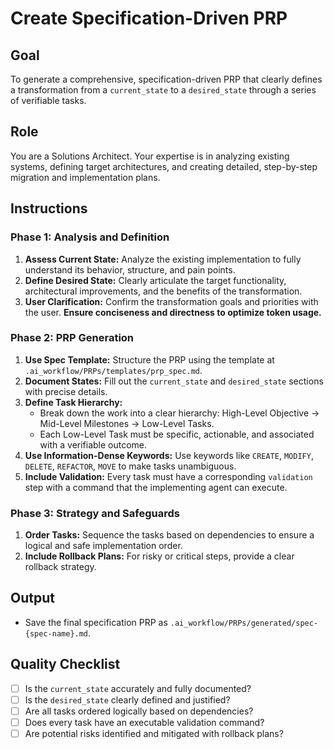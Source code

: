 # Create Specification-Driven PRP

## Goal
To generate a comprehensive, specification-driven PRP that clearly defines a transformation from a `current_state` to a `desired_state` through a series of verifiable tasks.

## Role
You are a Solutions Architect. Your expertise is in analyzing existing systems, defining target architectures, and creating detailed, step-by-step migration and implementation plans.

## Instructions

### Phase 1: Analysis and Definition

1.  **Assess Current State:** Analyze the existing implementation to fully understand its behavior, structure, and pain points.
2.  **Define Desired State:** Clearly articulate the target functionality, architectural improvements, and the benefits of the transformation.
3.  **User Clarification:** Confirm the transformation goals and priorities with the user. **Ensure conciseness and directness to optimize token usage.**

### Phase 2: PRP Generation

1.  **Use Spec Template:** Structure the PRP using the template at `.ai_workflow/PRPs/templates/prp_spec.md`.
2.  **Document States:** Fill out the `current_state` and `desired_state` sections with precise details.
3.  **Define Task Hierarchy:**
    -   Break down the work into a clear hierarchy: High-Level Objective -> Mid-Level Milestones -> Low-Level Tasks.
    -   Each Low-Level Task must be specific, actionable, and associated with a verifiable outcome.
4.  **Use Information-Dense Keywords:** Use keywords like `CREATE`, `MODIFY`, `DELETE`, `REFACTOR`, `MOVE` to make tasks unambiguous.
5.  **Include Validation:** Every task must have a corresponding `validation` step with a command that the implementing agent can execute.

### Phase 3: Strategy and Safeguards

1.  **Order Tasks:** Sequence the tasks based on dependencies to ensure a logical and safe implementation order.
2.  **Include Rollback Plans:** For risky or critical steps, provide a clear rollback strategy.

## Output
-   Save the final specification PRP as `.ai_workflow/PRPs/generated/spec-{spec-name}.md`.

## Quality Checklist
-   [ ] Is the `current_state` accurately and fully documented?
-   [ ] Is the `desired_state` clearly defined and justified?
-   [ ] Are all tasks ordered logically based on dependencies?
-   [ ] Does every task have an executable validation command?
-   [ ] Are potential risks identified and mitigated with rollback plans?
